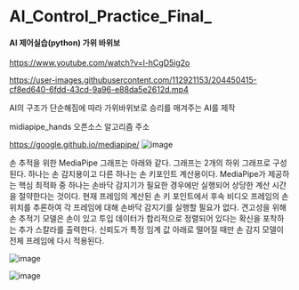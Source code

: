 # AI_Control_Practice_Final_


#### AI 제어실습(python) 가위 바위보
https://www.youtube.com/watch?v=l-hCgD5ig2o



https://user-images.githubusercontent.com/112921153/204450415-cf8ed640-6fdd-43cd-9a96-e88da5e2612d.mp4

AI의 구조가 단순해짐에 따라 가위바위보로 승리를 매겨주는 AI를 제작

midiapipe_hands 오픈소스 알고리즘 주소

https://google.github.io/mediapipe/
![image](https://user-images.githubusercontent.com/112457426/207075173-0a9991be-561d-4feb-9026-8c79f8ed99dc.png)

손 추적을 위한 MediaPipe 그래프는 아래와 같다. 그래프는 2개의 하위 그래프로 구성된다. 하나는 손 감지용이고 다른 하나는 손 키포인트 계산용이다. MediaPipe가 제공하는 핵심 최적화 중 하나는 손바닥 감지기가 필요한 경우에만 실행되어 상당한 계산 시간을 절약한다는 것이다. 현재 프레임의 계산된 손 키 포인트에서 후속 비디오 프레임의 손 위치를 추론하여 각 프레임에 대해 손바닥 감지기를 실행할 필요가 없다. 견고성을 위해 손 추적기 모델은 손이 있고 투입 데이터가 합리적으로 정렬되어 있다는 확신을 포착하는 추가 스칼라를 출력한다. 신뢰도가 특정 임계 값 아래로 떨어질 때만 손 감지 모델이 전체 프레임에 다시 적용된다.



![image](https://user-images.githubusercontent.com/112457426/207077908-e8df644e-01ac-44b8-aa92-a2089d67a2cb.png)

![image](https://user-images.githubusercontent.com/112457426/207075775-42aa7577-6747-4acb-98f3-18126e374196.png)

